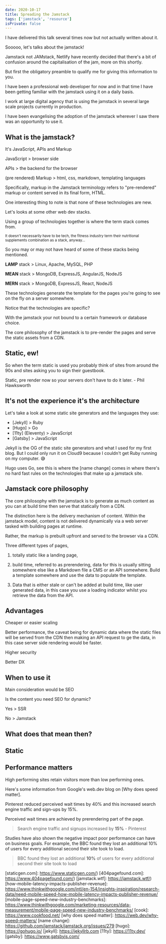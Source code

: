 ```yaml
---
date: 2020-10-17
title: Spreading the Jamstack
tags: ['jamstack', 'resource']
isPrivate: false
---
```


<script>
  import {
    DateDistance, 
    Sarcasm, 
    Small
  } from '$lib/components'
</script>

I have delivered this talk several times now but not actually written
about it.

<!-- cSpell:ignore Sooooo -->

Sooooo, let's talks about the jamstack!

Jamstack not JAMstack, Netlify have recently decided that there's a
bit of confusion around the capitalisation of the jam, more on this
shortly.

But first the obligatory preamble to qualify me for giving this
information to you.

I have been a professional web developer for <DateDistance
date="2018-03-08" /> now and in that time I have been getting familiar
with the jamstack using it on a daily basis.

I work at large digital agency that is using the jamstack in several
large scale projects currently in production.

I have been evangelising the adoption of the jamstack wherever I saw
there was an opportunity to use it.

## What is the jamstack?

It's JavaScript, APIs and Markup

JavaScript > browser side

APIs > the backend for the browser

(pre rendered) Markup > html, css, markdown, templating languages

Specifically, markup in the Jamstack terminology refers to
"pre-rendered" markup or content served in its final form, HTML.

One interesting thing to note is that none of these technologies are
new.

Let's looks at some other web dev stacks.

Using a group of technologies together is where the term stack comes
from.

<Small>
  It doesn't necessarily have to be tech, the fitness industry term
  their nutritional supplements combination as a stack, anyway...
</Small>

So you may or may not have heard of some of these stacks being
mentioned.

**LAMP** stack > Linux, Apache, MySQL, PHP

**MEAN** stack > MongoDB, ExpressJS, AngularJS, NodeJS

<!-- cSpell:ignore MERN -->

**MERN** stack > MongoDB, ExpressJS, React, NodeJS

These technologies generate the template for the pages you're going to
see on the fly on a server somewhere.

Notice that the technologies are specific?

With the jamstack your not bound to a certain framework or database
choice.

The core philosophy of the jamstack is to pre-render the pages and
serve the static assets from a CDN.

## Static, ew!

So when the term static is used you probably think of sites from
around the 90s and sites asking you to sign their guestbook.

Static, pre render now so your servers don't have to do it later. -
Phil Hawksworth

## It's not the experience it's the architecture

Let's take a look at some static site generators and the languages
they use:

- [Jekyll] > Ruby
- [Hugo] > Go
- [11ty] (Eleventy) > JavaScript
- [Gatsby] > JavaScript

Jekyll is the OG of the static site generators and what I used for my
first blog. But I could only run it on Cloud9 because I couldn't get
Ruby running on my computer. 😅

Hugo uses Go, <Sarcasm sarky="but where's the JavaScript!!?!1" /> see
this is where the [name change] comes in where there's no hard fast rules
on the technologies that make up a jamstack site.

## Jamstack core philosophy

The core philosophy with the jamstack is to generate as much content
as you can at build time then serve that statically from a CDN.

The distinction here is the delivery mechanism of content. Within the
jamstack model, content is not delivered dynamically via a web server
tasked with building pages at runtime.

Rather, the markup is prebuilt upfront and served to the browser via a
CDN.

Three different types of pages,

1. totally static like a landing page,

2. build time, referred to as prerendering, data for this is usually
   sitting somewhere else like a Markdown file a CMS or an API
   somewhere. Build a template somewhere and use the data to populate
   the template.

3. Data that is either stale or can't be added at build time, like
   user generated data, in this case you use a loading indicator
   whilst you retrieve the data from the API.

## Advantages

Cheaper or easier scaling

Better performance, the caveat being for dynamic data where the static
files will be served from the CDN then making an API request to ge the
data, in this case server side rendering would be faster.

Higher security

Better DX

## When to use it

Main consideration would be SEO

Is the content you need SEO for dynamic?

Yes > SSR

No > Jamstack

## What does that mean then?

## Static

## Performance matters

High performing sites retain visitors more than low performing ones.

Here's some information from Google's web.dev blog on [Why does speed matter].

Pinterest reduced perceived wait times by 40% and this increased
search engine traffic and sign-ups by 15%.

Perceived wait times are achieved by prerendering part of the page.

> Search engine traffic and signups increased by **15%** - Pinterest

Studies have also shown the negative impact poor performance can have
on business goals. For example, the BBC found they lost an additional
10% of users for every additional second their site took to load.

> BBC found they lost an additional **10%** of users for every
> additional second their site took to load

<!-- Links -->
<!-- cSpell:ignore 404pagefound,jfkt,staticgen -->

[smashingmagazine.com]: https://smashingmagazine.com
[jfkt4.nyc]: https://jfkt4.nyc
[reactjs.org]: https://reactjs.org
[store.gatsbyjs.com]: https://store.gatsbyjs.com
[nozzle.io]: https://nozzle.io
[staticgen.com]: https://www.staticgen.com/)
[404pagefound.com]: https://www.404pagefound.com/)
[jamstack.wtf]: https://jamstack.wtf/)
[how-mobile-latency-impacts-publisher-revenue]:
	https://www.thinkwithgoogle.com/intl/en-154/insights-inspiration/research-data/need-mobile-speed-how-mobile-latency-impacts-publisher-revenue/
[mobile-page-speed-new-industry-benchmarks]:
	https://www.thinkwithgoogle.com/marketing-resources/data-measurement/mobile-page-speed-new-industry-benchmarks/
[cook]: https://www.cookfood.net/
[why does speed matter]: https://web.dev/why-speed-matters/
[name change]: https://github.com/jamstack/jamstack.org/issues/279
[hugo]: https://gohugo.io/
[jekyll]: https://jekyllrb.com
[11ty]: https://11ty.dev/
[gatsby]: https://www.gatsbyjs.com/
